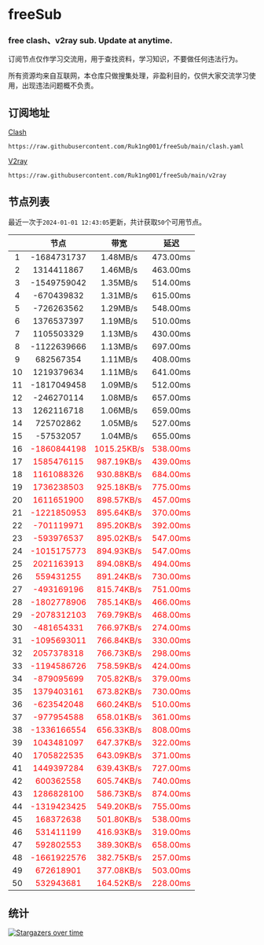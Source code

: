# freeSub
### free clash、v2ray sub. Update at anytime.

订阅节点仅作学习交流用，用于查找资料，学习知识，不要做任何违法行为。

所有资源均来自互联网，本仓库只做搜集处理，非盈利目的，仅供大家交流学习使用，出现违法问题概不负责。

## 订阅地址
[Clash](https://raw.githubusercontent.com/Ruk1ng001/freeSub/main/clash.yaml)
```
https://raw.githubusercontent.com/Ruk1ng001/freeSub/main/clash.yaml
```
[V2ray](https://raw.githubusercontent.com/Ruk1ng001/freeSub/main/v2ray)
```
https://raw.githubusercontent.com/Ruk1ng001/freeSub/main/v2ray
```

## 节点列表

最近一次于`2024-01-01 12:43:05`更新，共计获取`50`个可用节点。

|  | 节点 | 带宽 | 延迟 |
|:-:|:--:|:--:|:--:|
 | 1 | -1684731737 | 1.48MB/s | 473.00ms |
 | 2 | 1314411867 | 1.46MB/s | 463.00ms |
 | 3 | -1549759042 | 1.35MB/s | 514.00ms |
 | 4 | -670439832 | 1.31MB/s | 615.00ms |
 | 5 | -726263562 | 1.29MB/s | 548.00ms |
 | 6 | 1376537397 | 1.19MB/s | 510.00ms |
 | 7 | 1105503329 | 1.13MB/s | 430.00ms |
 | 8 | -1122639666 | 1.13MB/s | 697.00ms |
 | 9 | 682567354 | 1.11MB/s | 408.00ms |
 | 10 | 1219379634 | 1.11MB/s | 641.00ms |
 | 11 | -1817049458 | 1.09MB/s | 512.00ms |
 | 12 | -246270114 | 1.08MB/s | 657.00ms |
 | 13 | 1262116718 | 1.06MB/s | 659.00ms |
 | 14 | 725702862 | 1.05MB/s | 527.00ms |
 | 15 | -57532057 | 1.04MB/s | 655.00ms |
 | 16 | <font color=red>-1860844198</font> | <font color=red>1015.25KB/s</font> | <font color=red>538.00ms</font> |
 | 17 | <font color=red>1585476115</font> | <font color=red>987.19KB/s</font> | <font color=red>439.00ms</font> |
 | 18 | <font color=red>1161088326</font> | <font color=red>930.88KB/s</font> | <font color=red>684.00ms</font> |
 | 19 | <font color=red>1736238503</font> | <font color=red>925.18KB/s</font> | <font color=red>775.00ms</font> |
 | 20 | <font color=red>1611651900</font> | <font color=red>898.57KB/s</font> | <font color=red>457.00ms</font> |
 | 21 | <font color=red>-1221850953</font> | <font color=red>895.64KB/s</font> | <font color=red>370.00ms</font> |
 | 22 | <font color=red>-701119971</font> | <font color=red>895.20KB/s</font> | <font color=red>392.00ms</font> |
 | 23 | <font color=red>-593976537</font> | <font color=red>895.02KB/s</font> | <font color=red>547.00ms</font> |
 | 24 | <font color=red>-1015175773</font> | <font color=red>894.93KB/s</font> | <font color=red>547.00ms</font> |
 | 25 | <font color=red>2021163913</font> | <font color=red>894.08KB/s</font> | <font color=red>494.00ms</font> |
 | 26 | <font color=red>559431255</font> | <font color=red>891.24KB/s</font> | <font color=red>730.00ms</font> |
 | 27 | <font color=red>-493169196</font> | <font color=red>815.74KB/s</font> | <font color=red>751.00ms</font> |
 | 28 | <font color=red>-1802778906</font> | <font color=red>785.14KB/s</font> | <font color=red>466.00ms</font> |
 | 29 | <font color=red>-2078312103</font> | <font color=red>769.79KB/s</font> | <font color=red>468.00ms</font> |
 | 30 | <font color=red>-481654331</font> | <font color=red>766.97KB/s</font> | <font color=red>274.00ms</font> |
 | 31 | <font color=red>-1095693011</font> | <font color=red>766.84KB/s</font> | <font color=red>330.00ms</font> |
 | 32 | <font color=red>2057378318</font> | <font color=red>766.73KB/s</font> | <font color=red>298.00ms</font> |
 | 33 | <font color=red>-1194586726</font> | <font color=red>758.59KB/s</font> | <font color=red>424.00ms</font> |
 | 34 | <font color=red>-879095699</font> | <font color=red>705.82KB/s</font> | <font color=red>379.00ms</font> |
 | 35 | <font color=red>1379403161</font> | <font color=red>673.82KB/s</font> | <font color=red>730.00ms</font> |
 | 36 | <font color=red>-623542048</font> | <font color=red>660.24KB/s</font> | <font color=red>510.00ms</font> |
 | 37 | <font color=red>-977954588</font> | <font color=red>658.01KB/s</font> | <font color=red>361.00ms</font> |
 | 38 | <font color=red>-1336166554</font> | <font color=red>656.33KB/s</font> | <font color=red>808.00ms</font> |
 | 39 | <font color=red>1043481097</font> | <font color=red>647.37KB/s</font> | <font color=red>322.00ms</font> |
 | 40 | <font color=red>1705822535</font> | <font color=red>643.09KB/s</font> | <font color=red>371.00ms</font> |
 | 41 | <font color=red>1449397284</font> | <font color=red>639.43KB/s</font> | <font color=red>727.00ms</font> |
 | 42 | <font color=red>600362558</font> | <font color=red>605.74KB/s</font> | <font color=red>740.00ms</font> |
 | 43 | <font color=red>1286828100</font> | <font color=red>586.73KB/s</font> | <font color=red>874.00ms</font> |
 | 44 | <font color=red>-1319423425</font> | <font color=red>549.20KB/s</font> | <font color=red>755.00ms</font> |
 | 45 | <font color=red>168372638</font> | <font color=red>501.80KB/s</font> | <font color=red>538.00ms</font> |
 | 46 | <font color=red>531411199</font> | <font color=red>416.93KB/s</font> | <font color=red>319.00ms</font> |
 | 47 | <font color=red>592802553</font> | <font color=red>389.30KB/s</font> | <font color=red>658.00ms</font> |
 | 48 | <font color=red>-1661922576</font> | <font color=red>382.75KB/s</font> | <font color=red>257.00ms</font> |
 | 49 | <font color=red>672618901</font> | <font color=red>377.08KB/s</font> | <font color=red>503.00ms</font> |
 | 50 | <font color=red>532943681</font> | <font color=red>164.52KB/s</font> | <font color=red>228.00ms</font> |


## 统计

[![Stargazers over time](https://starchart.cc/Ruk1ng001/freeSub.svg)](https://starchart.cc/Ruk1ng001/freeSub)